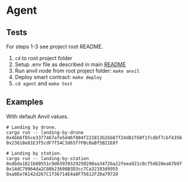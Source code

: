 # Agent

## Tests

For steps 1-3 see project root README.

1. `cd` to root project folder
2. Setup .env file as described in main [README](../README.md)
3. Run anvil node from root project folder: `make anvil`
4. Deploy smart contract: `make deploy`
5. `cd agent` and `make test`

## Examples

With default Anvil values.

```shell
# Landing by drone.
cargo run -- landing-by-drone 0x4bbbf85ce3377467afe5d46f804f221813b2bb87f24d81f60f1fcdbf7cbf4356 0x23618e81E3f5cdF7f54C3d65f7FBc0aBf5B21E8f
```

```shell
# Landing by station.
cargo run -- landing-by-station 0xdbda1821b80551c9d65939329250298aa3472ba22feea921c0cf5d620ea67b97 0x14dC79964da2C08b23698B3D3cc7Ca32193d9955 0xa0Ee7A142d267C1f36714E4a8F75612F20a79720
```
